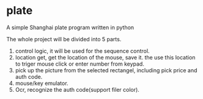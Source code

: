 # plate
A simple Shanghai plate program written in python

The whole project will be divided into 5 parts.
1. control logic, it will be used for the sequence control.
2. location get, get the location of the mouse, save it. the use this location to triger mouse click or enter number from keypad.
3. pick up the picture from the selected rectangel, including pick price and auth code.
4. mouse/key emulator.
5. Ocr, recognize the auth code(support filer color).
